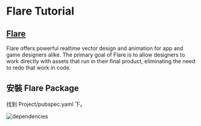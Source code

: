 # Flare Tutorial
## [Flare](https://github.com/2d-inc/Flare-Flutter)
Flare offers powerful realtime vector design and animation for app and game designers alike. The primary goal of Flare is to allow designers to work directly with assets that run in their final product, eliminating the need to redo that work in code.    

## 安裝 Flare Package
找到 Project/pubspec.yaml 下。

![dependencies]("src/dependencies.1_png")